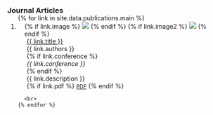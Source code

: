 <h3 id="publications" style="margin: 2px 0px -15px;">Journal Articles</h3>

<div class="publications">
  <ol class="bibliography">
    {% for link in site.data.publications.main %}
      <li>
        <div class="pub-row">
          <div class="col-sm-3 abbr" style="position: relative; padding-right: 15px; padding-left: 15px;">
            {% if link.image %} 
              <img src="{{ link.image }}" class="teaser img-fluid z-depth-1" style="width=100;height=40%">
            {% endif %}
            {% if link.image2 %} <!-- Add this block for the second image -->
              <img src="{{ link.image2 }}" class="teaser img-fluid z-depth-1" style="width=100;height=40%">
            {% endif %}
          </div>
          <div class="col-sm-9" style="position: relative; padding-right: 15px; padding-left: 20px;">
            <div class="title"><a href="{{ link.site }}">{{ link.title }}</a></div>
            <div class="author">{{ link.authors }}</div>
            {% if link.conference %} 
              <div class="periodical"><em>{{ link.conference }}</em></div>
            {% endif %}
            <div class="description">{{ link.description }}</div> <!-- Add this line for the description -->
            <div class="links">
              {% if link.pdf %} 
                <a href="{{ link.pdf }}" class="btn btn-sm z-depth-0" role="button" target="_blank" style="font-size:12px;">PDF</a>
              {% endif %}
              <!-- ... (Other links) ... -->
            </div>
          </div>
        </div>
      </li>

      <br>
    {% endfor %}
  </ol>
</div>

